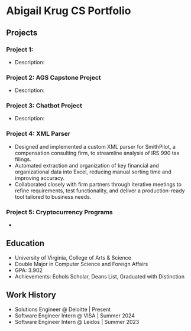 # Abigail Krug CS Portfolio

## Projects
### Project 1: 
- Description:

### Project 2: AGS Capstone Project
- Description:

### Project 3: Chatbot Project
- Description: 

### Project 4: XML Parser
- Designed and implemented a custom XML parser for SmithPilot, a compensation consulting firm, to streamline analysis of IRS 990 tax filings.
- Automated extraction and organization of key financial and organizational data into Excel, reducing manual sorting time and improving accuracy.
- Collaborated closely with firm partners through iterative meetings to refine requirements, test functionality, and deliver a production-ready tool tailored to business needs.

### Project 5: Cryptocurrency Programs
- 


## Education
- University of Virginia, College of Arts & Science
- Double Major in Computer Science and Foreign Affairs
- GPA: 3.902
- Achievements: Echols Scholar, Deans List, Graduated with Distinction

## Work History
- Solutions Engineer @ Deloitte | Present
- Software Engineer Intern @ VISA | Summer 2024
- Software Engineer Intern @ Leidos | Summer 2023
